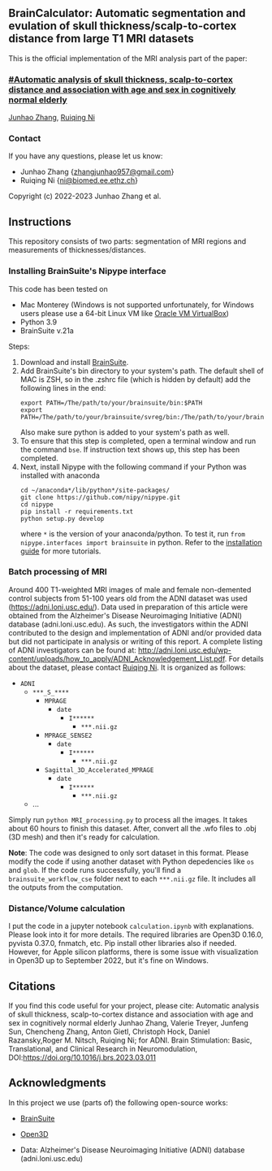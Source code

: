 ## BrainCalculator: Automatic segmentation and evulation of skull thickness/scalp-to-cortex distance from large T1 MRI datasets
This is the official implementation of the MRI analysis part of the paper:

### [#Automatic analysis of skull thickness, scalp-to-cortex distance and association with age and sex in cognitively normal elderly](https://www.brainstimjrnl.com/article/S1935-861X(23)01711-4/fulltext)

[Junhao Zhang](https://junha0zhang.github.io/), [Ruiqing Ni](https://biomed.ee.ethz.ch/institute/People/person-detail.html?persid=225279)

### Contact
If you have any questions, please let us know:
- Junhao Zhang {zhangjunhao957@gmail.com}
- Ruiqing Ni {ni@biomed.ee.ethz.ch}

Copyright (c) 2022-2023 Junhao Zhang et al.

## Instructions
This repository consists of two parts: segmentation of MRI regions and measurements of thicknesses/distances.

### Installing BrainSuite's Nipype interface
This code has been tested on
- Mac Monterey (Windows is not supported unfortunately, for Windows users please use a 64-bit Linux VM like [Oracle VM VirtualBox](https://www.virtualbox.org/))
- Python 3.9
- BrainSuite v.21a

Steps:
1. Download and install [BrainSuite](http://brainsuite.org/).
2. Add BrainSuite's bin directory to your system's path. The default shell of MAC is ZSH, so in the .zshrc file (which is hidden by default) add the following lines in the end: 
    ```
    export PATH=/The/path/to/your/brainsuite/bin:$PATH
    export PATH=/The/path/to/your/brainsuite/svreg/bin:/The/path/to/your/brainsuite/bdp:/The/path/to/your/brainsuite/bin:$PATH
    ```
    Also make sure python is added to your system's path as well.
3. To ensure that this step is completed, open a terminal window and run the command ```bse```. If instruction text shows up, this step has been completed.
4. Next, install Nipype with the following command if your Python was installed with anaconda
    ```
    cd ~/anaconda*/lib/python*/site-packages/
    git clone https://github.com/nipy/nipype.git
    cd nipype
    pip install -r requirements.txt
    python setup.py develop
    ```
    where ```*``` is the version of your anaconda/python. To test it, run ```from nipype.interfaces import brainsuite``` in python. Refer to the [installation guide](http://brainsuite.org/nipype_installation/) for more tutorials.
    
### Batch processing of MRI
Around 400 T1-weighted MRI images of male and female non-demented control subjects from 51-100 years old from the ADNI dataset was used (https://adni.loni.usc.edu/). Data used in preparation of this article were obtained from the Alzheimer's Disease Neuroimaging Initiative (ADNI) database (adni.loni.usc.edu). As such, the investigators within the ADNI contributed to the design and implementation of ADNI and/or provided data but did not participate in analysis or writing of this report. A complete listing of ADNI investigators can be found at: http://adni.loni.usc.edu/wp-content/uploads/how_to_apply/ADNI_Acknowledgement_List.pdf. For details about the dataset, please contact [Ruiqing Ni](https://biomed.ee.ethz.ch/institute/People/person-detail.html?persid=225279). It is organized as follows:
- `ADNI`
    - `***_S_****`
        - `MPRAGE`
            - `date`   
                - `I******`
                    - `***.nii.gz`  
        - `MPRAGE_SENSE2`
            - `date` 
                - `I******` 
                    - `***.nii.gz`
        - `Sagittal_3D_Accelerated_MPRAGE`
            - `date`  
                - `I******`  
                    - `***.nii.gz`
    - ...

Simply run `python MRI_processing.py` to process all the images. It takes about 60 hours to finish this dataset. After, convert all the .wfo files to .obj (3D mesh) and then it's ready for calculation.

**Note**: The code was designed to only sort dataset in this format. Please modify the code if using another dataset with Python depedencies like `os` and `glob`. If the code runs successfully, you'll find a `brainsuite_workflow_cse` folder next to each `***.nii.gz` file. It includes all the outputs from the computation.

### Distance/Volume calculation
I put the code in a jupyter notebook `calculation.ipynb` with explanations. Please look into it for more details. The required libraries are Open3D 0.16.0, pyvista 0.37.0, fnmatch, etc. Pip install other libraries also if needed. However, for Apple silicon platforms, there is some issue with visualization in Open3D up to September 2022, but it's fine on Windows.


## Citations
If you find this code useful for your project, please cite: Automatic analysis of skull thickness, scalp-to-cortex distance and association with age and sex in cognitively normal elderly
Junhao Zhang, Valerie Treyer, Junfeng Sun, Chencheng Zhang, Anton Gietl, Christoph Hock, Daniel Razansky,Roger M. Nitsch, Ruiqing Ni; for ADNI.
Brain Stimulation: Basic, Translational, and Clinical Research in Neuromodulation, DOI:https://doi.org/10.1016/j.brs.2023.03.011


## Acknowledgments
In this project we use (parts of) the following open-source works:
- [BrainSuite](http://brainsuite.org/)
- [Open3D](http://www.open3d.org/)

- Data: Alzheimer's Disease Neuroimaging Initiative (ADNI) database (adni.loni.usc.edu)

